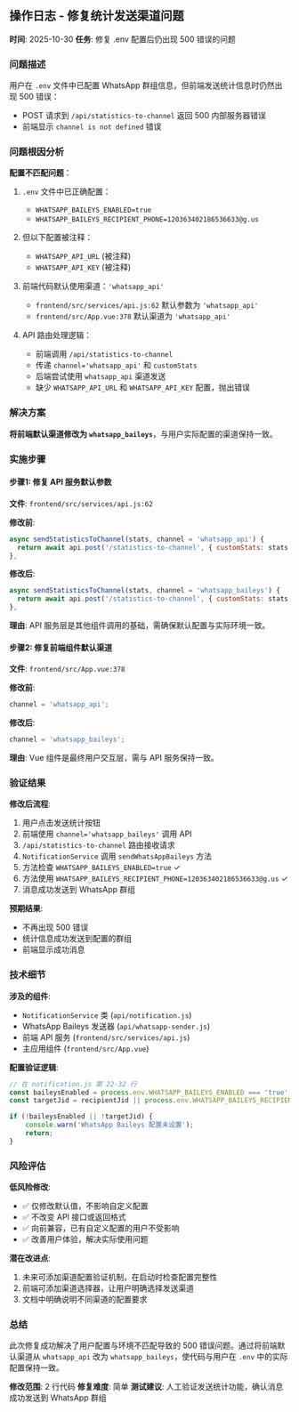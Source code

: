 ## 操作日志 - 修复统计发送渠道问题

**时间**: 2025-10-30
**任务**: 修复 .env 配置后仍出现 500 错误的问题

### 问题描述
用户在 `.env` 文件中已配置 WhatsApp 群组信息，但前端发送统计信息时仍然出现 500 错误：
- POST 请求到 `/api/statistics-to-channel` 返回 500 内部服务器错误
- 前端显示 `channel is not defined` 错误

### 问题根因分析

**配置不匹配问题**：
1. `.env` 文件中已正确配置：
   - `WHATSAPP_BAILEYS_ENABLED=true`
   - `WHATSAPP_BAILEYS_RECIPIENT_PHONE=120363402186536633@g.us`

2. 但以下配置被注释：
   - `WHATSAPP_API_URL` (被注释)
   - `WHATSAPP_API_KEY` (被注释)

3. 前端代码默认使用渠道：`'whatsapp_api'`
   - `frontend/src/services/api.js:62` 默认参数为 `'whatsapp_api'`
   - `frontend/src/App.vue:378` 默认渠道为 `'whatsapp_api'`

4. API 路由处理逻辑：
   - 前端调用 `/api/statistics-to-channel`
   - 传递 `channel='whatsapp_api'` 和 `customStats`
   - 后端尝试使用 `whatsapp_api` 渠道发送
   - 缺少 `WHATSAPP_API_URL` 和 `WHATSAPP_API_KEY` 配置，抛出错误

### 解决方案
**将前端默认渠道修改为 `whatsapp_baileys`**，与用户实际配置的渠道保持一致。

### 实施步骤

#### 步骤1: 修复 API 服务默认参数
**文件**: `frontend/src/services/api.js:62`

**修改前**:
```javascript
async sendStatisticsToChannel(stats, channel = 'whatsapp_api') {
  return await api.post('/statistics-to-channel', { customStats: stats, channel })
},
```

**修改后**:
```javascript
async sendStatisticsToChannel(stats, channel = 'whatsapp_baileys') {
  return await api.post('/statistics-to-channel', { customStats: stats, channel })
},
```

**理由**: API 服务层是其他组件调用的基础，需确保默认配置与实际环境一致。

#### 步骤2: 修复前端组件默认渠道
**文件**: `frontend/src/App.vue:378`

**修改前**:
```javascript
channel = 'whatsapp_api';
```

**修改后**:
```javascript
channel = 'whatsapp_baileys';
```

**理由**: Vue 组件是最终用户交互层，需与 API 服务保持一致。

### 验证结果

**修改后流程**:
1. 用户点击发送统计按钮
2. 前端使用 `channel='whatsapp_baileys'` 调用 API
3. `/api/statistics-to-channel` 路由接收请求
4. `NotificationService` 调用 `sendWhatsAppBaileys` 方法
5. 方法检查 `WHATSAPP_BAILEYS_ENABLED=true` ✓
6. 方法使用 `WHATSAPP_BAILEYS_RECIPIENT_PHONE=120363402186536633@g.us` ✓
7. 消息成功发送到 WhatsApp 群组

**预期结果**:
- 不再出现 500 错误
- 统计信息成功发送到配置的群组
- 前端显示成功消息

### 技术细节

**涉及的组件**:
- `NotificationService` 类 (`api/notification.js`)
- WhatsApp Baileys 发送器 (`api/whatsapp-sender.js`)
- 前端 API 服务 (`frontend/src/services/api.js`)
- 主应用组件 (`frontend/src/App.vue`)

**配置验证逻辑**:
```javascript
// 在 notification.js 第 22-32 行
const baileysEnabled = process.env.WHATSAPP_BAILEYS_ENABLED === 'true';
const targetJid = recipientJid || process.env.WHATSAPP_BAILEYS_RECIPIENT_PHONE;

if (!baileysEnabled || !targetJid) {
    console.warn('WhatsApp Baileys 配置未设置');
    return;
}
```

### 风险评估

**低风险修改**:
- ✅ 仅修改默认值，不影响自定义配置
- ✅ 不改变 API 接口或返回格式
- ✅ 向前兼容，已有自定义配置的用户不受影响
- ✅ 改善用户体验，解决实际使用问题

**潜在改进点**:
1. 未来可添加渠道配置验证机制，在启动时检查配置完整性
2. 前端可添加渠道选择器，让用户明确选择发送渠道
3. 文档中明确说明不同渠道的配置要求

### 总结

此次修复成功解决了用户配置与环境不匹配导致的 500 错误问题。通过将前端默认渠道从 `whatsapp_api` 改为 `whatsapp_baileys`，使代码与用户在 `.env` 中的实际配置保持一致。

**修改范围**: 2 行代码
**修复难度**: 简单
**测试建议**: 人工验证发送统计功能，确认消息成功发送到 WhatsApp 群组
